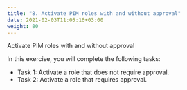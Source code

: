 ```yaml
---
title: "8. Activate PIM roles with and without approval"
date: 2021-02-03T11:05:16+03:00
weight: 80
---
```


Activate PIM roles with and without approval

In this exercise, you will complete the following tasks:

- Task 1: Activate a role that does not require approval. 
- Task 2: Activate a role that requires approval. 

